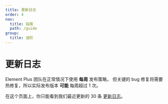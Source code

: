 ```yaml
---
title: 更新日志
order: 4
nav:
  title: 指南
  path: /guide
group:
  title: 进阶
---
```


<style scoped lang="scss">
@at-root .hero-content {
  padding: 32px;

}
</style>

# 更新日志

Element Plus 团队在正常情况下使用 **每周** 发布策略， 但关键的 bug 修复将需要热修复，所以实际发布版本 **可能** 每周超过 1 次。

在这个页面上，你只能看到我们最近更新的 30 条 [更新日志](https://github.com/element-plus/element-plus/blob/dev/CHANGELOG.en-US.md)。

<Changelog />
